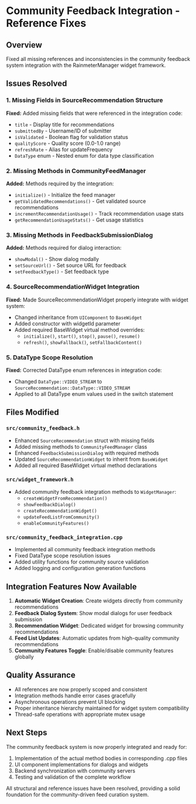 # Community Feedback Integration - Reference Fixes

## Overview
Fixed all missing references and inconsistencies in the community feedback system integration with the RainmeterManager widget framework.

## Issues Resolved

### 1. Missing Fields in SourceRecommendation Structure
**Fixed:** Added missing fields that were referenced in the integration code:
- `title` - Display title for recommendations
- `submittedBy` - Username/ID of submitter  
- `isValidated` - Boolean flag for validation status
- `qualityScore` - Quality score (0.0-1.0 range)
- `refreshRate` - Alias for updateFrequency
- `DataType` enum - Nested enum for data type classification

### 2. Missing Methods in CommunityFeedManager
**Added:** Methods required by the integration:
- `initialize()` - Initialize the feed manager
- `getValidatedRecommendations()` - Get validated source recommendations
- `incrementRecommendationUsage()` - Track recommendation usage stats
- `getRecommendationUsageStats()` - Get usage statistics

### 3. Missing Methods in FeedbackSubmissionDialog
**Added:** Methods required for dialog interaction:
- `showModal()` - Show dialog modally
- `setSourceUrl()` - Set source URL for feedback
- `setFeedbackType()` - Set feedback type

### 4. SourceRecommendationWidget Integration
**Fixed:** Made SourceRecommendationWidget properly integrate with widget system:
- Changed inheritance from `UIComponent` to `BaseWidget`
- Added constructor with widgetId parameter
- Added required BaseWidget virtual method overrides:
  - `initialize()`, `start()`, `stop()`, `pause()`, `resume()`
  - `refresh()`, `showFallback()`, `setFallbackContent()`

### 5. DataType Scope Resolution
**Fixed:** Corrected DataType enum references in integration code:
- Changed `DataType::VIDEO_STREAM` to `SourceRecommendation::DataType::VIDEO_STREAM`
- Applied to all DataType enum values used in the switch statement

## Files Modified

### `src/community_feedback.h`
- Enhanced `SourceRecommendation` struct with missing fields
- Added missing methods to `CommunityFeedManager` class
- Enhanced `FeedbackSubmissionDialog` with required methods
- Updated `SourceRecommendationWidget` to inherit from `BaseWidget`
- Added all required BaseWidget virtual method declarations

### `src/widget_framework.h`
- Added community feedback integration methods to `WidgetManager`:
  - `createWidgetFromRecommendation()`
  - `showFeedbackDialog()`
  - `createRecommendationWidget()`
  - `updateFeedListFromCommunity()`
  - `enableCommunityFeatures()`

### `src/community_feedback_integration.cpp`
- Implemented all community feedback integration methods
- Fixed DataType scope resolution issues
- Added utility functions for community source validation
- Added logging and configuration generation functions

## Integration Features Now Available

1. **Automatic Widget Creation**: Create widgets directly from community recommendations
2. **Feedback Dialog System**: Show modal dialogs for user feedback submission
3. **Recommendation Widget**: Dedicated widget for browsing community recommendations
4. **Feed List Updates**: Automatic updates from high-quality community recommendations
5. **Community Features Toggle**: Enable/disable community features globally

## Quality Assurance

- All references are now properly scoped and consistent
- Integration methods handle error cases gracefully
- Asynchronous operations prevent UI blocking
- Proper inheritance hierarchy maintained for widget system compatibility
- Thread-safe operations with appropriate mutex usage

## Next Steps

The community feedback system is now properly integrated and ready for:
1. Implementation of the actual method bodies in corresponding .cpp files
2. UI component implementations for dialogs and widgets
3. Backend synchronization with community servers
4. Testing and validation of the complete workflow

All structural and reference issues have been resolved, providing a solid foundation for the community-driven feed curation system.
